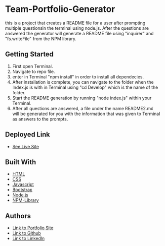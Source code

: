 # Team-Portfolio-Generator
this is a project that creates a README file for a user after prompting multiple questionsin the terminal using node.js. After the questions are answered the generator will generate a README file using "inquirer" and "fs.writeFile" from the NPM library. 

## Getting Started
1. First open Terminal.
2. Navigate to repo file.
3. enter in Terminal "npm install" in order to install all dependecies.
4. After installation is complete, you can navigate to the folder when the Index.js is with in Terminal using "cd Develop" which is the name of the folder.
5. Start the README generation by running "node index.js" within your Terminal.
6. After all questions are answered, a file under the name README2.md will be generated for you with the information that was given to Terminal as answers to the prompts.

## Deployed Link
* [See Live Site](#)

## Built With

* [HTML](https://developer.mozilla.org/en-US/docs/Web/HTML)
* [CSS](https://developer.mozilla.org/en-US/docs/Web/CSS)
* [Javascript](https://developer.mozilla.org/en-US/docs/Web/JavaScript)
* [Bootstrap](https://getbootstrap.com/)
* [Node.js]()
* [NPM-Library]()


## Authors
- [Link to Portfolio Site](https://emdorgan.github.io/updated-portfolio/)
- [Link to Github](https://github.com/emdorgan)
- [Link to LinkedIn](https://www.linkedin.com/in/emily-dorgan/)


